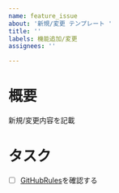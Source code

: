 ```yaml
---
name: feature_issue
about: '新規/変更 テンプレート '
title: ''
labels: 機能追加/変更
assignees: ''

---
```


# 概要
新規/変更内容を記載

# タスク
- [ ] [GitHubRules](https://gist.github.com/CatBloom/d15b7e26705dd801787a69996d72669f)を確認する
